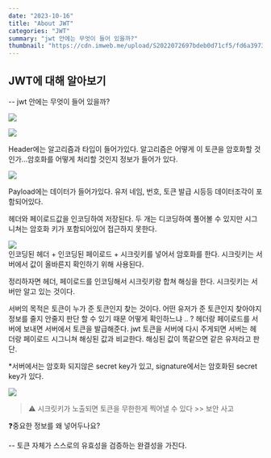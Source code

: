 ```yaml
---
date: "2023-10-16"
title: "About JWT"
categories: "JWT"
summary: "jwt 안에는 무엇이 들어 있을까?"
thumbnail: "https://cdn.imweb.me/upload/S2022072697bdeb0d71cf5/fd6a3973f5426.jpeg"
---
```


## JWT에 대해 알아보기

-- jwt 안에는 무엇이 들어 있을까?
<br/>

![](https://velog.velcdn.com/images/jutrong/post/39e2263c-63a5-4a5f-ab92-c324433717ad/image.png)

![](https://velog.velcdn.com/images/jutrong/post/bfc67f12-107a-441a-908e-80a935735eb8/image.png)

Header에는 알고리즘과 타입이 들어가있다.
알고리즘은 어떻게 이 토큰을 암호화할 것인가...암호화를 어떻게 처리할 것인지 정보가 들어가 있다.

![](https://velog.velcdn.com/images/jutrong/post/af510a29-3186-4388-a70e-3ce8549f05af/image.png)

Payload에는 데이터가 들어가있다.
유저 네임, 번호, 토큰 발급 시등등 데이터조각이 포함되어있다.

헤더와 페이로드값을 인코딩하여 저장된다.
두 개는 디코딩하여 풀어볼 수 있지만 시그니쳐는 암호화 키가 포함되어있어 접근하지 못한다.

![](https://velog.velcdn.com/images/jutrong/post/afe3ef31-6f2c-4a1a-9412-665f6deabae9/image.png)
<br/>
인코딩된 헤더 + 인코딩된 페이로드 + 시크릿키를 넣어서 암호화를 한다.
시크릿키는 서버에서 값이 올바른지 확인하기 위해 사용된다.

정리하자면 헤더, 페이로드를 인코딩해서 시크릿키랑 합쳐 해싱을 한다.
시크릿키는 서버만 알고 있는 것이다.

서버의 목적은 토큰이 누가 준 토큰인지 찾는 것이다.
어떤 유저가 준 토큰인지 찾아야지 정보를 줄지 안줄지 판단 할 수 있기 때문
어떻게 확인하느냐 .. ?
헤더랑 페이로드를 서버에 보내면 서버에서 토큰을 발급해준다.
jwt 토큰을 서버에 다시 주게되면 서버는 헤더랑 페이로드 시그니쳐 해싱된 값과 비교한다.
해싱된 값이 똑같으면 같은 유저라고 판단.

\*서버에서는 암호화 되지않은 secret key가 있고, signature에서는 암호화된 secret key가 있다.
<br/>

![](https://velog.velcdn.com/images/jutrong/post/73908b51-b268-4b84-8ec4-242f63d04ce7/image.png)

> ⚠️ 시크릿키가 노출되면 토큰을 무한한게 찍어낼 수 있다 >> 보안 사고
> <br/>

❓중요한 정보를 왜 넣어두나요?

-- 토큰 자체가 스스로의 유효성을 검증하는 완결성을 가진다.
